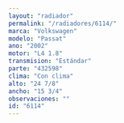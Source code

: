 ```yaml
---
layout: "radiador"
permalink: "/radiadores/6114/"
marca: "Volkswagen"
modelo: "Passat"
ano: "2002"
motor: "L4 1.8"
transmision: "Estándar"
parte: "432598"
clima: "Con clima"
alto: "24 7/8"
ancho: "15 3/4"
observaciones: ""
id: "6114"
---
```


